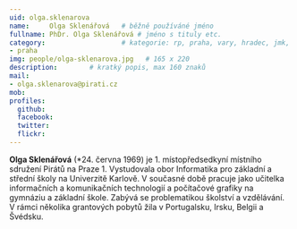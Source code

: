 ```yaml
---
uid: olga.sklenarova
name:     Olga Sklenářová  	# běžně používáné jméno
fullname: PhDr. Olga Sklenářová	# jméno s tituly etc.
category:                 	# kategorie: rp, praha, vary, hradec, jmk, senat
- praha
img: people/olga-sklenarova.jpg   # 165 x 220
description:      	# kratký popis, max 160 znaků
mail:
- olga.sklenarova@pirati.cz
mob:
profiles:
  github:       
  facebook:    
  twitter: 		  
  flickr:		  
---
```


**Olga Sklenářová** (*24. června 1969) je 1. místopředsedkyní místního sdružení Pirátů na Praze 1. Vystudovala obor Informatika pro základní a střední školy na Univerzitě Karlově. V současné době pracuje jako učitelka informačních a komunikačních technologií a počítačové grafiky na gymnáziu a základní škole. Zabývá se problematikou školství a vzdělávání. V rámci několika grantových pobytů žila v Portugalsku, Irsku, Belgii a Švédsku. 

